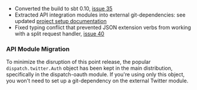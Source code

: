 * Converted the build to sbt 0.10, [issue 35](https://github.com/n8han/Databinder-Dispatch/issues/35)
* Extracted API integration modules into external git-dependencies: see updated [project setup documentation](http://dispatch.databinder.net/Project+Setup.html)
* Fixed typing conflict that prevented JSON extension verbs from working with a split request handler, [issue 40](https://github.com/n8han/Databinder-Dispatch/issues/40)

### API Module Migration

To minimize the disruption of this point release, the popular
`dispatch.twitter.Auth` object has been kept in the main distribution,
specifically in the dispatch-oauth module. If you're using only this
object, you won't need to set up a git-dependency on the external
Twitter module.
